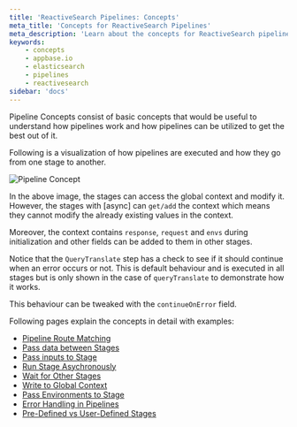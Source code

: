 ```yaml
---
title: 'ReactiveSearch Pipelines: Concepts'
meta_title: 'Concepts for ReactiveSearch Pipelines'
meta_description: 'Learn about the concepts for ReactiveSearch pipelines and understand how to use them'
keywords:
    - concepts
    - appbase.io
    - elasticsearch
    - pipelines
    - reactivesearch
sidebar: 'docs'
---
```


Pipeline Concepts consist of basic concepts that would be useful to understand how pipelines work and how pipelines can be utilized to get the best out of it.

Following is a visualization of how pipelines are executed and how they go from one stage to another.

![Pipeline Concept](/images/concepts/pipeline_concept.png "Pipeline Execution Visualized")

In the above image, the stages can access the global context and modify it. However, the stages with [async] can `get/add` the context which means they cannot modify the already existing values in the context.

Moreover, the context contains `response`, `request` and `envs` during initialization and other fields can be added to them in other stages.

Notice that the `QueryTranslate` step has a check to see if it should continue when an error occurs or not. This is default behaviour and is executed in all stages but is only shown in the case of `queryTranslate` to demonstrate how it works.

This behaviour can be tweaked with the `continueOnError` field.

Following pages explain the concepts in detail with examples:

- [Pipeline Route Matching](execution-process)
- [Pass data between Stages](pass-data-between-stages)
- [Pass inputs to Stage](pass-inputs-to-stage)
- [Run Stage Asychronously](run-stage-async)
- [Wait for Other Stages](wait-for-other-stage)
- [Write to Global Context](write-to-global-context)
- [Pass Environments to Stage](envs-for-stage)
- [Error Handling in Pipelines](error-handling)
- [Pre-Defined vs User-Defined Stages](pre-defined-vs-user-defined)
